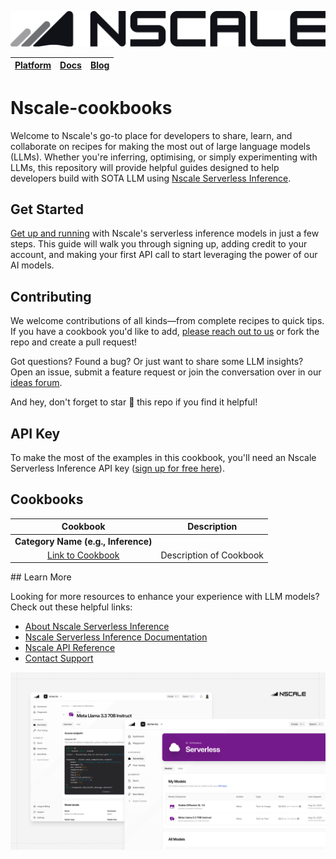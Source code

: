 ![Nscale Logo](./images/nscale_logo.png)

<div align="center">

| [Platform](https://console.nscale.com/auth/signup) | [Docs](https://docs.nscale.com/docs/getting-started/overview) | [Blog](https://www.nscale.com/blog) |
|:----------:|:-------------:|:-----------:|

</div>

# Nscale-cookbooks

Welcome to Nscale's go-to place for developers to share, learn, and collaborate on recipes for making the most out of large language models (LLMs). Whether you're inferring, optimising, or simply experimenting with LLMs, this repository will provide helpful guides designed to help developers build with SOTA LLM using [Nscale Serverless Inference](https://console.nscale.com/auth/signup).

## Get Started

[Get up and running](https://docs.nscale.com/docs/getting-started/quickstart) with Nscale's serverless inference models in just a few steps. This guide will walk you through signing up, adding credit to your account, and making your first API call to start leveraging the power of our AI models.

## Contributing

We welcome contributions of all kinds—from complete recipes to quick tips. If you have a cookbook you'd like to add, [please reach out to us](https://nscale.canny.io/ideas) or fork the repo and create a pull request!

Got questions? Found a bug? Or just want to share some LLM insights? Open an issue, submit a feature request or join the conversation over in our [ideas forum](https://nscale.canny.io/ideas).

And hey, don't forget to star 🌟 this repo if you find it helpful!

## API Key

To make the most of the examples in this cookbook, you'll need an Nscale Serverless Inference API key ([sign up for free here](https://console.nscale.com/auth/signup)).

## Cookbooks

<div align="center">

| Cookbook | Description |
|:----------:|:-------------:|
| **Category Name (e.g., Inference)** | |
| [Link to Cookbook](#) | Description of Cookbook |

</div>
## Learn More

Looking for more resources to enhance your experience with LLM models? Check out these helpful links:

- [About Nscale Serverless Inference](https://www.nscale.com/product/serverless)
- [Nscale Serverless Inference Documentation](https://docs.nscale.com/docs/getting-started/overview)
- [Nscale API Reference](https://docs.nscale.com/api-reference/inferencing/list-models)
- [Contact Support](help@nscale.com)

![Nscale Inference](./images/inference_service_nscale.png)
